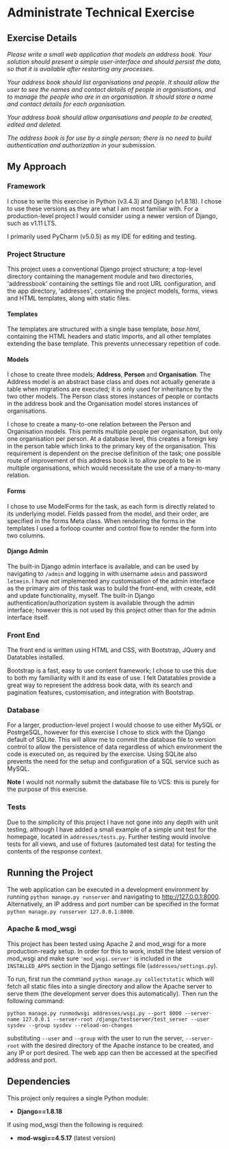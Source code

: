 # Administrate Technical Exercise

## Exercise Details
*Please write a small web application that models an address book. Your solution should present a simple user-interface and
should persist the data, so that it is available after restarting any processes.*

*Your address book should list organisations and people. It should allow the user to see the names and contact details of
people in organisations, and to manage the people who are in an organisation. It should store a name and contact details for
each organisation.*

*Your address book should allow organisations and people to be created, edited and deleted.*

*The address book is for use by a single person; there is no need to build authentication and authorization in your submission.*

## My Approach

### Framework
I chose to write this exercise in Python (v3.4.3) and Django (v1.8.18). I chose to use these versions as they are what I am most familiar with. For a production-level project I would consider using a newer version of Django, such as v1.11 LTS.

I primarily used PyCharm (v5.0.5) as my IDE for editing and testing.

### Project Structure
This project uses a conventional Django project structure; a top-level directory containing the management module and two directories, 'addressbook' containing the settings file and root URL configuration, and the app directory, 'addresses', containing the project models, forms, views and HTML templates, along with static files.

#### Templates
The templates are structured with a single base template, *base.html*, containing the HTML headers and static imports, and all other templates extending the base template. This prevents unnecessary repetition of code.

#### Models
I chose to create three models; **Address**, **Person** and **Organisation**. The Address model is an abstract base class and does not actually generate a table when migrations are executed; it is only used for inheritance by the two other models. The Person class stores instances of people or contacts in the address book and the Organisation model stores instances of organisations.

I chose to create a many-to-one relation between the Person and Organisation models. This permits multiple people per organisation, but only one organisation per person. At a database level, this creates a foreign key in the person table which links to the primary key of the organisation.
This requirement is dependent on the precise definition of the task; one possible route of improvement of this address book is to allow people to be in multiple organisations, which would necessitate the use of a many-to-many relation.

#### Forms
I chose to use ModelForms for the task, as each form is directly related to its underlying model. Fields passed from the model, and their order, are specified in the forms Meta class. When rendering the forms in the templates I used a forloop counter and control flow to render the form into two columns.

#### Django Admin
The built-in Django admin interface is available, and can be used by navigating to `/admin` and logging in with username `admin` and password `letmein`. I have not implemented any customisation of the admin interface as the primary aim of this task was to build the front-end, with create, edit and update functionality, myself. The built-in Django authentication/authorization system is available through the admin interface; however this is not used by this project other than for the admin interface itself.

### Front End
The front end is written using HTML and CSS, with Bootstrap, JQuery and Datatables installed. 

Bootstrap is a fast, easy to use content framework; I chose to use this due to both my familiarity with it and its ease of use. I felt Datatables provide a great way to represent the address book data, with its search and pagination features, customisation, and integration with Bootstrap.

### Database
For a larger, production-level project I would choose to use either MySQL or PostrgeSQL, however for this exercise I chose to stick with the Django default of SQLite. This will allow me to commit the database file to version control to allow the persistence of data regardless of which environment the code is executed on, as required by the exercise. Using SQLite also prevents the need for the setup and configuration of a SQL service such as MySQL.

**Note** I would not normally submit the database file to VCS: this is purely for the purpose of this exercise.

### Tests
Due to the simplicity of this project I have not gone into any depth with unit testing, although I have added a small example of a simple unit test for the homepage, located in `addresses/tests.py`. Further testing would involve tests for all views, and use of fixtures (automated test data) for testing the contents of the response context.

## Running the Project
The web application can be executed in a development environment by running `python manage.py runserver` and navigating to http://127.0.0.1:8000. Alternatively, an IP address and port number can be specified in the format `python manage.py runserver 127.0.0.1:8000`.

### Apache & mod_wsgi
This project has been tested using Apache 2 and mod_wsgi for a more production-ready setup. In order for this to work, install the latest version of mod_wsgi and make sure `'mod_wsgi.server'` is included in the `INSTALLED_APPS` section in the Django settings file (`addresses/settings.py`). 

To run, first run the command `python manage.py collectstatic` which will fetch all static files into a single directory and allow the Apache server to serve them (the development server does this automatically). Then run the following command:

```
python manage.py runmodwsgi addresses/wsgi.py --port 8000 --server-name 127.0.0.1 --server-root /django/testserver/test_server --user sysdev --group sysdev --reload-on-changes
```

substituting `--user` and `--group` with the user to run the server, `--server-root` with the desired directory of the Apache instance to be created, and any IP or port desired. The web app can then be accessed at the specified address and port.

## Dependencies
This project only requires a single Python module:
* **Django==1.8.18**

If using mod_wsgi then the following is required:
* **mod-wsgi==4.5.17** (latest version)

